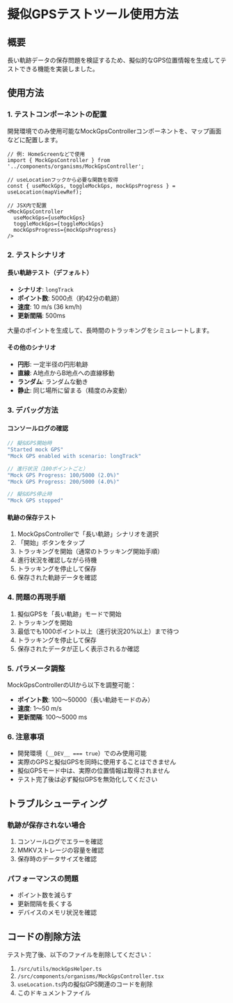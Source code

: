 # 擬似GPSテストツール使用方法

## 概要
長い軌跡データの保存問題を検証するため、擬似的なGPS位置情報を生成してテストできる機能を実装しました。

## 使用方法

### 1. テストコンポーネントの配置
開発環境でのみ使用可能なMockGpsControllerコンポーネントを、マップ画面などに配置します。

```tsx
// 例: HomeScreenなどで使用
import { MockGpsController } from '../components/organisms/MockGpsController';

// useLocationフックから必要な関数を取得
const { useMockGps, toggleMockGps, mockGpsProgress } = useLocation(mapViewRef);

// JSX内で配置
<MockGpsController
  useMockGps={useMockGps}
  toggleMockGps={toggleMockGps}
  mockGpsProgress={mockGpsProgress}
/>
```

### 2. テストシナリオ

#### 長い軌跡テスト（デフォルト）
- **シナリオ**: `longTrack`
- **ポイント数**: 5000点（約42分の軌跡）
- **速度**: 10 m/s (36 km/h)
- **更新間隔**: 500ms

大量のポイントを生成して、長時間のトラッキングをシミュレートします。

#### その他のシナリオ
- **円形**: 一定半径の円形軌跡
- **直線**: A地点からB地点への直線移動
- **ランダム**: ランダムな動き
- **静止**: 同じ場所に留まる（精度のみ変動）

### 3. デバッグ方法

#### コンソールログの確認
```javascript
// 擬似GPS開始時
"Started mock GPS"
"Mock GPS enabled with scenario: longTrack"

// 進行状況（100ポイントごと）
"Mock GPS Progress: 100/5000 (2.0%)"
"Mock GPS Progress: 200/5000 (4.0%)"

// 擬似GPS停止時
"Mock GPS stopped"
```

#### 軌跡の保存テスト
1. MockGpsControllerで「長い軌跡」シナリオを選択
2. 「開始」ボタンをタップ
3. トラッキングを開始（通常のトラッキング開始手順）
4. 進行状況を確認しながら待機
5. トラッキングを停止して保存
6. 保存された軌跡データを確認

### 4. 問題の再現手順

1. 擬似GPSを「長い軌跡」モードで開始
2. トラッキングを開始
3. 最低でも1000ポイント以上（進行状況20%以上）まで待つ
4. トラッキングを停止して保存
5. 保存されたデータが正しく表示されるか確認

### 5. パラメータ調整

MockGpsControllerのUIから以下を調整可能：
- **ポイント数**: 100〜50000（長い軌跡モードのみ）
- **速度**: 1〜50 m/s
- **更新間隔**: 100〜5000 ms

### 6. 注意事項

- 開発環境（`__DEV__ === true`）でのみ使用可能
- 実際のGPSと擬似GPSを同時に使用することはできません
- 擬似GPSモード中は、実際の位置情報は取得されません
- テスト完了後は必ず擬似GPSを無効化してください

## トラブルシューティング

### 軌跡が保存されない場合
1. コンソールログでエラーを確認
2. MMKVストレージの容量を確認
3. 保存時のデータサイズを確認

### パフォーマンスの問題
- ポイント数を減らす
- 更新間隔を長くする
- デバイスのメモリ状況を確認

## コードの削除方法

テスト完了後、以下のファイルを削除してください：
1. `/src/utils/mockGpsHelper.ts`
2. `/src/components/organisms/MockGpsController.tsx`
3. `useLocation.ts`内の擬似GPS関連のコードを削除
4. このドキュメントファイル